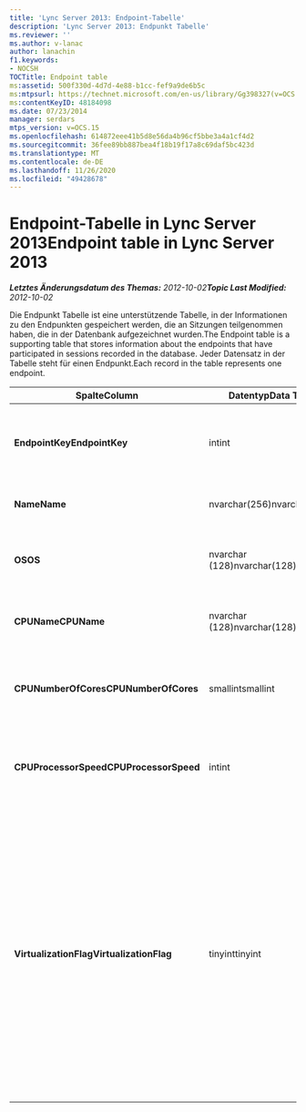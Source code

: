 ```yaml
---
title: 'Lync Server 2013: Endpoint-Tabelle'
description: 'Lync Server 2013: Endpunkt Tabelle'
ms.reviewer: ''
ms.author: v-lanac
author: lanachin
f1.keywords:
- NOCSH
TOCTitle: Endpoint table
ms:assetid: 500f330d-4d7d-4e88-b1cc-fef9a9de6b5c
ms:mtpsurl: https://technet.microsoft.com/en-us/library/Gg398327(v=OCS.15)
ms:contentKeyID: 48184098
ms.date: 07/23/2014
manager: serdars
mtps_version: v=OCS.15
ms.openlocfilehash: 614872eee41b5d8e56da4b96cf5bbe3a4a1cf4d2
ms.sourcegitcommit: 36fee89bb887bea4f18b19f17a8c69daf5bc423d
ms.translationtype: MT
ms.contentlocale: de-DE
ms.lasthandoff: 11/26/2020
ms.locfileid: "49428678"
---
```

# <a name="endpoint-table-in-lync-server-2013"></a><span data-ttu-id="cb934-103">Endpoint-Tabelle in Lync Server 2013</span><span class="sxs-lookup"><span data-stu-id="cb934-103">Endpoint table in Lync Server 2013</span></span>

<div data-xmlns="http://www.w3.org/1999/xhtml">

<div class="topic" data-xmlns="http://www.w3.org/1999/xhtml" data-msxsl="urn:schemas-microsoft-com:xslt" data-cs="https://msdn.microsoft.com/">

<div data-asp="https://msdn2.microsoft.com/asp">



</div>

<div id="mainSection">

<div id="mainBody"><span data-ttu-id="cb934-104">

<span> </span></span><span class="sxs-lookup"><span data-stu-id="cb934-104">

<span> </span></span></span>

<span data-ttu-id="cb934-105">_**Letztes Änderungsdatum des Themas:** 2012-10-02_</span><span class="sxs-lookup"><span data-stu-id="cb934-105">_**Topic Last Modified:** 2012-10-02_</span></span>

<span data-ttu-id="cb934-106">Die Endpunkt Tabelle ist eine unterstützende Tabelle, in der Informationen zu den Endpunkten gespeichert werden, die an Sitzungen teilgenommen haben, die in der Datenbank aufgezeichnet wurden.</span><span class="sxs-lookup"><span data-stu-id="cb934-106">The Endpoint table is a supporting table that stores information about the endpoints that have participated in sessions recorded in the database.</span></span> <span data-ttu-id="cb934-107">Jeder Datensatz in der Tabelle steht für einen Endpunkt.</span><span class="sxs-lookup"><span data-stu-id="cb934-107">Each record in the table represents one endpoint.</span></span>


<table>
<colgroup>
<col style="width: 25%" />
<col style="width: 25%" />
<col style="width: 25%" />
<col style="width: 25%" />
</colgroup>
<thead>
<tr class="header">
<th><span data-ttu-id="cb934-108"><strong>Spalte</strong></span><span class="sxs-lookup"><span data-stu-id="cb934-108"><strong>Column</strong></span></span></th>
<th><span data-ttu-id="cb934-109"><strong>Datentyp</strong></span><span class="sxs-lookup"><span data-stu-id="cb934-109"><strong>Data Type</strong></span></span></th>
<th><span data-ttu-id="cb934-110"><strong>Schlüssel/Index</strong></span><span class="sxs-lookup"><span data-stu-id="cb934-110"><strong>Key/Index</strong></span></span></th>
<th><span data-ttu-id="cb934-111"><strong>Details</strong></span><span class="sxs-lookup"><span data-stu-id="cb934-111"><strong>Details</strong></span></span></th>
</tr>
</thead>
<tbody>
<tr class="odd">
<td><p><span data-ttu-id="cb934-112"><strong>EndpointKey</strong></span><span class="sxs-lookup"><span data-stu-id="cb934-112"><strong>EndpointKey</strong></span></span></p></td>
<td><p><span data-ttu-id="cb934-113">int</span><span class="sxs-lookup"><span data-stu-id="cb934-113">int</span></span></p></td>
<td><p><span data-ttu-id="cb934-114">Primary</span><span class="sxs-lookup"><span data-stu-id="cb934-114">Primary</span></span></p></td>
<td><p><span data-ttu-id="cb934-115">Eindeutige Zahl, die diesen Endpunkt kennzeichnet.</span><span class="sxs-lookup"><span data-stu-id="cb934-115">Unique number identifying this endpoint.</span></span></p></td>
</tr>
<tr class="even">
<td><p><span data-ttu-id="cb934-116"><strong>Name</strong></span><span class="sxs-lookup"><span data-stu-id="cb934-116"><strong>Name</strong></span></span></p></td>
<td><p><span data-ttu-id="cb934-117">nvarchar(256)</span><span class="sxs-lookup"><span data-stu-id="cb934-117">nvarchar(256)</span></span></p></td>
<td><p><span data-ttu-id="cb934-118">Eindeutigen</span><span class="sxs-lookup"><span data-stu-id="cb934-118">Unique</span></span></p></td>
<td><p><span data-ttu-id="cb934-119">Endpunktname</span><span class="sxs-lookup"><span data-stu-id="cb934-119">Endpoint name.</span></span></p></td>
</tr>
<tr class="odd">
<td><p><span data-ttu-id="cb934-120"><strong>OS</strong></span><span class="sxs-lookup"><span data-stu-id="cb934-120"><strong>OS</strong></span></span></p></td>
<td><p><span data-ttu-id="cb934-121">nvarchar (128)</span><span class="sxs-lookup"><span data-stu-id="cb934-121">nvarchar(128)</span></span></p></td>
<td><p> </p></td>
<td><p><span data-ttu-id="cb934-122">Betriebssystem (OS) des Endpunkts.</span><span class="sxs-lookup"><span data-stu-id="cb934-122">Operating system (OS) of the endpoint.</span></span></p></td>
</tr>
<tr class="even">
<td><p><span data-ttu-id="cb934-123"><strong>CPUName</strong></span><span class="sxs-lookup"><span data-stu-id="cb934-123"><strong>CPUName</strong></span></span></p></td>
<td><p><span data-ttu-id="cb934-124">nvarchar (128)</span><span class="sxs-lookup"><span data-stu-id="cb934-124">nvarchar(128)</span></span></p></td>
<td></td>
<td><p><span data-ttu-id="cb934-125">Der CPU-Name des Endpunkts.</span><span class="sxs-lookup"><span data-stu-id="cb934-125">CPU name of the endpoint.</span></span></p></td>
</tr>
<tr class="odd">
<td><p><span data-ttu-id="cb934-126"><strong>CPUNumberOfCores</strong></span><span class="sxs-lookup"><span data-stu-id="cb934-126"><strong>CPUNumberOfCores</strong></span></span></p></td>
<td><p><span data-ttu-id="cb934-127">smallint</span><span class="sxs-lookup"><span data-stu-id="cb934-127">smallint</span></span></p></td>
<td></td>
<td><p><span data-ttu-id="cb934-128">Die Anzahl von CPU-Kernen des Endpunkts.</span><span class="sxs-lookup"><span data-stu-id="cb934-128">Number of CPU cores of the endpoint.</span></span></p></td>
</tr>
<tr class="even">
<td><p><span data-ttu-id="cb934-129"><strong>CPUProcessorSpeed</strong></span><span class="sxs-lookup"><span data-stu-id="cb934-129"><strong>CPUProcessorSpeed</strong></span></span></p></td>
<td><p><span data-ttu-id="cb934-130">int</span><span class="sxs-lookup"><span data-stu-id="cb934-130">int</span></span></p></td>
<td></td>
<td><p><span data-ttu-id="cb934-131">CPU-Prozessorgeschwindigkeit des Endpunkts.</span><span class="sxs-lookup"><span data-stu-id="cb934-131">CPU processor speed of the endpoint.</span></span></p></td>
</tr>
<tr class="odd">
<td><p><span data-ttu-id="cb934-132"><strong>VirtualizationFlag</strong></span><span class="sxs-lookup"><span data-stu-id="cb934-132"><strong>VirtualizationFlag</strong></span></span></p></td>
<td><p><span data-ttu-id="cb934-133">tinyint</span><span class="sxs-lookup"><span data-stu-id="cb934-133">tinyint</span></span></p></td>
<td></td>
<td><p><span data-ttu-id="cb934-134">Bit-Flag, das angibt, ob das System in einer virtualisierten Umgebung ausgeführt wird:</span><span class="sxs-lookup"><span data-stu-id="cb934-134">Bit flag that indicates if the system is running in a virtualized environment:</span></span></p>
<ul>
<li><p><span data-ttu-id="cb934-135">0x0000 – keine</span><span class="sxs-lookup"><span data-stu-id="cb934-135">0x0000 – None</span></span></p></li>
<li><p><span data-ttu-id="cb934-136">0x0001 – HyperV</span><span class="sxs-lookup"><span data-stu-id="cb934-136">0x0001 – HyperV</span></span></p></li>
<li><p><span data-ttu-id="cb934-137">0x0002 – VMware</span><span class="sxs-lookup"><span data-stu-id="cb934-137">0x0002 – VMWare</span></span></p></li>
<li><p><span data-ttu-id="cb934-138">0x0004 – virtueller PC</span><span class="sxs-lookup"><span data-stu-id="cb934-138">0x0004 – Virtual PC</span></span></p></li>
<li><p><span data-ttu-id="cb934-139">0x0008 – xen-PC</span><span class="sxs-lookup"><span data-stu-id="cb934-139">0x0008 – Xen PC</span></span></p></li>
</ul></td>
</tr>
</tbody>
</table><span data-ttu-id="cb934-140">


</div>

<span> </span>

</div>

</div>

</span><span class="sxs-lookup"><span data-stu-id="cb934-140">


</div>

<span> </span>

</div>

</div>

</span></span></div>

